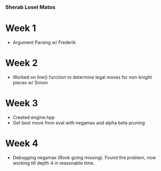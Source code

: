 ### Sherab Losel Matos

# Week 1
- Argument Parsing w/ Frederik

# Week 2
- Worked on line() function to determine legal moves for non-knight pieces w/ Simon

# Week 3
- Created engine.hpp
- Get best move from eval with negamax and alpha beta pruning

# Week 4
- Debugging negamax (Rook going missing). Found the problem, now working till depth 4 in reasonable time.